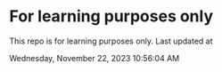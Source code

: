 # For learning purposes only
This repo is for learning purposes only.
Last updated at

Wednesday, November 22, 2023 10:56:04 AM

